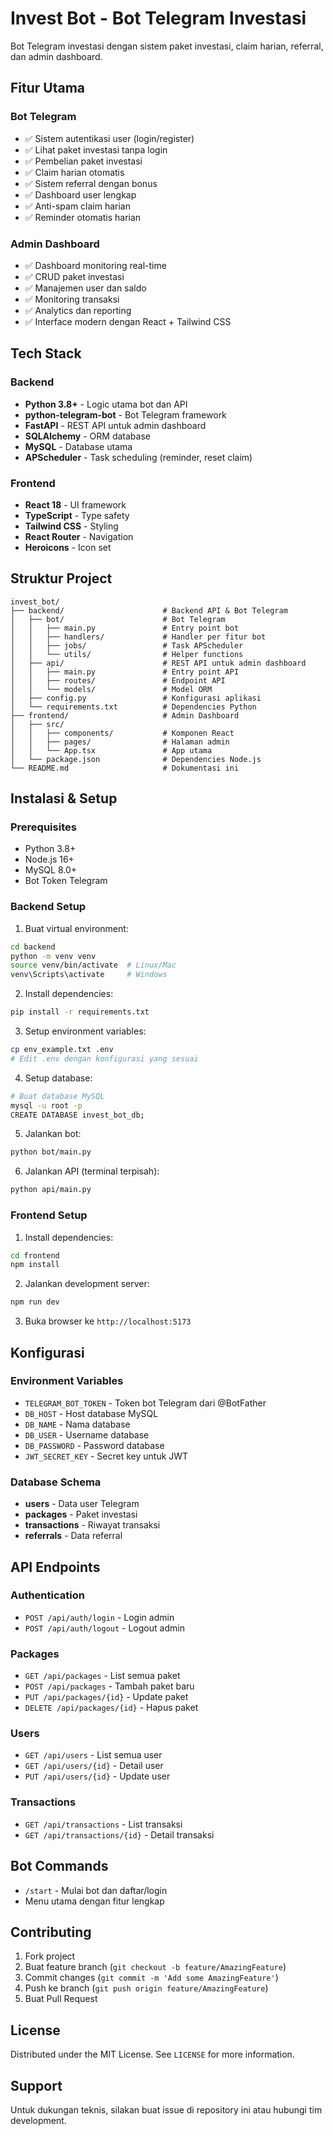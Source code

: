 # Invest Bot - Bot Telegram Investasi

Bot Telegram investasi dengan sistem paket investasi, claim harian, referral, dan admin dashboard.

## Fitur Utama

### Bot Telegram
- ✅ Sistem autentikasi user (login/register)
- ✅ Lihat paket investasi tanpa login
- ✅ Pembelian paket investasi
- ✅ Claim harian otomatis
- ✅ Sistem referral dengan bonus
- ✅ Dashboard user lengkap
- ✅ Anti-spam claim harian
- ✅ Reminder otomatis harian

### Admin Dashboard
- ✅ Dashboard monitoring real-time
- ✅ CRUD paket investasi
- ✅ Manajemen user dan saldo
- ✅ Monitoring transaksi
- ✅ Analytics dan reporting
- ✅ Interface modern dengan React + Tailwind CSS

## Tech Stack

### Backend
- **Python 3.8+** - Logic utama bot dan API
- **python-telegram-bot** - Bot Telegram framework
- **FastAPI** - REST API untuk admin dashboard
- **SQLAlchemy** - ORM database
- **MySQL** - Database utama
- **APScheduler** - Task scheduling (reminder, reset claim)

### Frontend
- **React 18** - UI framework
- **TypeScript** - Type safety
- **Tailwind CSS** - Styling
- **React Router** - Navigation
- **Heroicons** - Icon set

## Struktur Project

```
invest_bot/
├── backend/                      # Backend API & Bot Telegram
│   ├── bot/                      # Bot Telegram
│   │   ├── main.py               # Entry point bot
│   │   ├── handlers/             # Handler per fitur bot
│   │   ├── jobs/                 # Task APScheduler
│   │   └── utils/                # Helper functions
│   ├── api/                      # REST API untuk admin dashboard
│   │   ├── main.py               # Entry point API
│   │   ├── routes/               # Endpoint API
│   │   └── models/               # Model ORM
│   ├── config.py                 # Konfigurasi aplikasi
│   └── requirements.txt          # Dependencies Python
├── frontend/                     # Admin Dashboard
│   ├── src/
│   │   ├── components/           # Komponen React
│   │   ├── pages/                # Halaman admin
│   │   └── App.tsx               # App utama
│   └── package.json              # Dependencies Node.js
└── README.md                     # Dokumentasi ini
```

## Instalasi & Setup

### Prerequisites
- Python 3.8+
- Node.js 16+
- MySQL 8.0+
- Bot Token Telegram

### Backend Setup
1. Buat virtual environment:
```bash
cd backend
python -m venv venv
source venv/bin/activate  # Linux/Mac
venv\Scripts\activate     # Windows
```

2. Install dependencies:
```bash
pip install -r requirements.txt
```

3. Setup environment variables:
```bash
cp env_example.txt .env
# Edit .env dengan konfigurasi yang sesuai
```

4. Setup database:
```bash
# Buat database MySQL
mysql -u root -p
CREATE DATABASE invest_bot_db;
```

5. Jalankan bot:
```bash
python bot/main.py
```

6. Jalankan API (terminal terpisah):
```bash
python api/main.py
```

### Frontend Setup
1. Install dependencies:
```bash
cd frontend
npm install
```

2. Jalankan development server:
```bash
npm run dev
```

3. Buka browser ke `http://localhost:5173`

## Konfigurasi

### Environment Variables
- `TELEGRAM_BOT_TOKEN` - Token bot Telegram dari @BotFather
- `DB_HOST` - Host database MySQL
- `DB_NAME` - Nama database
- `DB_USER` - Username database
- `DB_PASSWORD` - Password database
- `JWT_SECRET_KEY` - Secret key untuk JWT

### Database Schema
- **users** - Data user Telegram
- **packages** - Paket investasi
- **transactions** - Riwayat transaksi
- **referrals** - Data referral

## API Endpoints

### Authentication
- `POST /api/auth/login` - Login admin
- `POST /api/auth/logout` - Logout admin

### Packages
- `GET /api/packages` - List semua paket
- `POST /api/packages` - Tambah paket baru
- `PUT /api/packages/{id}` - Update paket
- `DELETE /api/packages/{id}` - Hapus paket

### Users
- `GET /api/users` - List semua user
- `GET /api/users/{id}` - Detail user
- `PUT /api/users/{id}` - Update user

### Transactions
- `GET /api/transactions` - List transaksi
- `GET /api/transactions/{id}` - Detail transaksi

## Bot Commands

- `/start` - Mulai bot dan daftar/login
- Menu utama dengan fitur lengkap

## Contributing

1. Fork project
2. Buat feature branch (`git checkout -b feature/AmazingFeature`)
3. Commit changes (`git commit -m 'Add some AmazingFeature'`)
4. Push ke branch (`git push origin feature/AmazingFeature`)
5. Buat Pull Request

## License

Distributed under the MIT License. See `LICENSE` for more information.

## Support

Untuk dukungan teknis, silakan buat issue di repository ini atau hubungi tim development.
